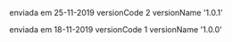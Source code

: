 
enviada em 25-11-2019
versionCode 2
versionName '1.0.1'


enviada em 18-11-2019
versionCode 1
versionName '1.0.0'

